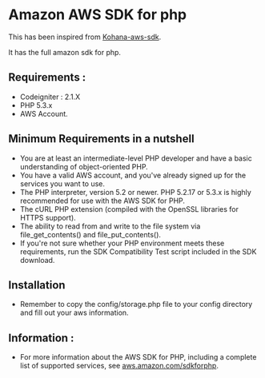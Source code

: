 # Amazon AWS SDK for php 

This has been inspired from [Kohana-aws-sdk](http://s.zah.me/AlzyHg).

It has the full amazon sdk for php.

## Requirements :

* Codeigniter : 2.1.X
* PHP 5.3.x
* AWS Account.

## Minimum Requirements in a nutshell

* You are at least an intermediate-level PHP developer and have a basic understanding of object-oriented PHP.
* You have a valid AWS account, and you've already signed up for the services you want to use.
* The PHP interpreter, version 5.2 or newer. PHP 5.2.17 or 5.3.x is highly recommended for use with the AWS SDK for PHP.
* The cURL PHP extension (compiled with the OpenSSL libraries for HTTPS support).
* The ability to read from and write to the file system via file_get_contents() and file_put_contents().
* If you're not sure whether your PHP environment meets these requirements, run the SDK Compatibility Test script included in the SDK download.

## Installation

* Remember to copy the config/storage.php file to your config directory and fill out your aws information.


## Information :

* For more information about the AWS SDK for PHP, including a complete list of supported services, see [aws.amazon.com/sdkforphp](http://aws.amazon.com/sdkforphp).